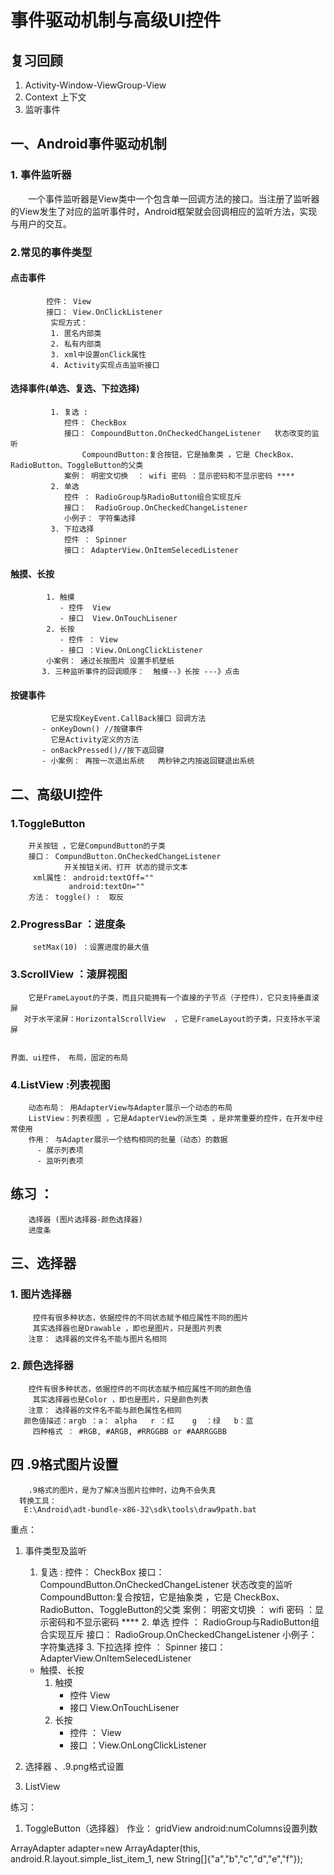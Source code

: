 # 事件驱动机制与高级UI控件

## 复习回顾
  1. Activity-Window-ViewGroup-View
  2. Context 上下文
  3. 监听事件

## 一、Android事件驱动机制
### 1. 事件监听器
&emsp;&emsp;一个事件监听器是View类中一个包含单一回调方法的接口。当注册了监听器的View发生了对应的监听事件时，Android框架就会回调相应的监听方法，实现与用户的交互。
### 2.常见的事件类型
#### 点击事件
```
        控件： View 
        接口： View.OnClickListener
	     实现方式：
	     1. 匿名内部类
		 2. 私有内部类
		 3. xml中设置onClick属性
		 4. Activity实现点击监听接口
```
#### 选择事件(单选、复选、下拉选择)
```
	     1. 复选 :
	        控件： CheckBox 
            接口： CompoundButton.OnCheckedChangeListener   状态改变的监听
                CompoundButton:复合按钮，它是抽象类 ，它是 CheckBox、RadioButton、ToggleButton的父类
            案例： 明密文切换  ： wifi 密码 ：显示密码和不显示密码 ****
	     2. 单选
	        控件 ： RadioGroup与RadioButton组合实现互斥
            接口：  RadioGroup.OnCheckedChangeListener
            小例子： 字符集选择
	     3. 下拉选择
	        控件 ： Spinner 
            接口： AdapterView.OnItemSelecedListener 
```
#### 触摸、长按 
```
        1. 触摸
           - 控件  View
           - 接口  View.OnTouchLisener
        2. 长按
           - 控件 ： View
           - 接口 ：View.OnLongClickListener
        小案例： 通过长按图片 设置手机壁纸 
       3. 三种监听事件的回调顺序：  触摸--》长按 ---》点击
```
#### 按键事件
```
         它是实现KeyEvent.CallBack接口 回调方法
       - onKeyDown() //按键事件
         它是Activity定义的方法
       - onBackPressed()//按下返回键
       - 小案例： 再按一次退出系统   两秒钟之内按返回键退出系统
```
    
## 二、高级UI控件
### 1.ToggleButton 
```
    开关按钮 ，它是CompundButton的子类 
    接口： CompundButton.OnCheckedChangeListener 
            开关按钮关闭、打开 状态的提示文本  
     xml属性： android:textOff=""
             android:textOn=""
    方法： toggle() :  取反
```
### 2.ProgressBar  ：进度条 
```
     setMax(10) ：设置进度的最大值
```
### 3.ScrollView   ：滚屏视图
```
    它是FrameLayout的子类，而且只能拥有一个直接的子节点（子控件），它只支持垂直滚屏
   对于水平滚屏：HorizontalScrollView  ，它是FrameLayout的子类，只支持水平滚屏

  
界面、ui控件， 布局，固定的布局
```
### 4.ListView :列表视图
```
    动态布局： 用AdapterView与Adapter展示一个动态的布局
    ListView：列表视图 ，它是AdapterView的派生类 ，是非常重要的控件，在开发中经常使用
    作用： 与Adapter展示一个结构相同的批量（动态）的数据
      - 展示列表项
      - 监听列表项
```


##  练习 ：
``` 
    选择器 (图片选择器-颜色选择器)
    进度条 
```	

## 三、选择器 
### 1. 图片选择器
```
     控件有很多种状态，依据控件的不同状态赋予相应属性不同的图片 
     其实选择器也是Drawable ，即也是图片，只是图片列表 
    注意： 选择器的文件名不能与图片名相同
```
### 2. 颜色选择器
```
    控件有很多种状态，依据控件的不同状态赋予相应属性不同的颜色值 
     其实选择器也是Color ，即也是图片，只是颜色列表 
    注意： 选择器的文件名不能与颜色属性名相同
   颜色值描述：argb ：a： alpha   r ：红    g  ：绿   b：蓝
     四种格式 ： #RGB, #ARGB, #RRGGBB or #AARRGGBB 
```
## 四 .9格式图片设置
```
    .9格式的图片，是为了解决当图片拉伸时，边角不会失真
  转换工具：
   E:\Android\adt-bundle-x86-32\sdk\tools\draw9path.bat
```


重点：
  1. 事件类型及监听
    
        1. 复选 :
	        控件： CheckBox 
            接口： CompoundButton.OnCheckedChangeListener   状态改变的监听
                CompoundButton:复合按钮，它是抽象类 ，它是 CheckBox、RadioButton、ToggleButton的父类
            案例： 明密文切换  ： wifi 密码 ：显示密码和不显示密码 ****
	     2. 单选
	        控件 ： RadioGroup与RadioButton组合实现互斥
            接口：  RadioGroup.OnCheckedChangeListener
            小例子： 字符集选择
	     3. 下拉选择
	        控件 ： Spinner 
            接口： AdapterView.OnItemSelecedListener 
     * 触摸、长按 
        1. 触摸
           - 控件  View
           - 接口  View.OnTouchLisener
        2. 长按
           - 控件 ： View
           - 接口 ：View.OnLongClickListener

  2. 选择器 、.9.png格式设置

  3. ListView
  

练习：
   1. ToggleButton（选择器）
作业：
   gridView
  android:numColumns设置列数

















ArrayAdapter<String> adapter=new ArrayAdapter<String>(this, android.R.layout.simple_list_item_1, new String[]{"a","b","c","d","e","f"});


